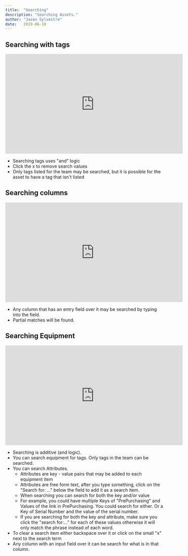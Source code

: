 ```yaml
---
title:  "Searching"
description: "Searching Assets."
author: "Jason Sylvestre"
date:   2019-06-18
---
```



## Searching with tags

<iframe width="560" height="315" src="https://www.youtube.com/embed/EGQkcUsNn-M" frameborder="0" allow="accelerometer; encrypted-media; gyroscope; picture-in-picture" allowfullscreen></iframe>

* Searching tags uses "and" logic
* Click the x to remove search values
* Only tags listed for the team may be searched, but it is possible for the asset to have a tag that isn't listed

## Searching columns

<iframe width="560" height="315" src="https://www.youtube.com/embed/ncuCOQOx6rA" frameborder="0" allow="accelerometer; encrypted-media; gyroscope; picture-in-picture" allowfullscreen></iframe>

* Any column that has an entry field over it may be searched by typing into the field. 
* Partial matches will be found.

## Searching Equipment

<iframe width="560" height="315" src="https://www.youtube.com/embed/HHXS_DN9qnQ" frameborder="0" allow="accelerometer; encrypted-media; gyroscope; picture-in-picture" allowfullscreen></iframe>

* Searching is additive (and logic).
* You can search equipment for tags. Only tags in the team can be searched.
* You can search Attributes.
  * Attributes are key - value pairs that may be added to each equipment item
  * Attributes are free form text, after you type something, click on the "Search for: ..." below the field to add it as a search item.
  * When searching you can search for both the key and/or value
  * For example, you could have multiple Keys of "PrePurchasing" and Values of the link in PrePurchasing. You could search for either. Or a Key of Serial Number and the value of the serial number.
  * If you are searching for both the key and attribute, make sure you click the "search for:..." for each of these values otherwise it will only match the phrase instead of each word.
* To clear a search item either backspace over it or click on the small "x" next to the search term
* Any column with an input field over it can be search for what is in that column.